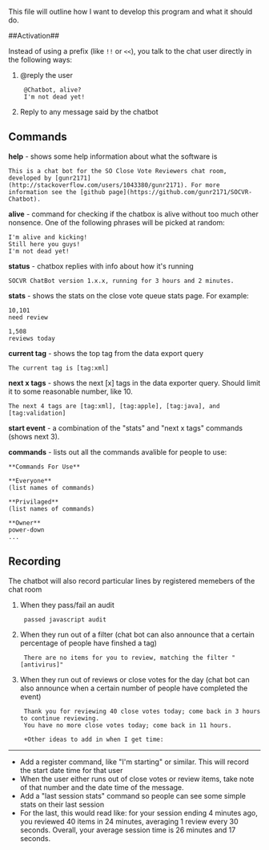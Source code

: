 This file will outline how I want to develop this program and what it should do.

##Activation##

Instead of using a prefix (like `!!` or `<<`), you talk to the chat user directly in the following ways:

1. @reply the user

        @Chatbot, alive?
        I'm not dead yet!
2. Reply to any message said by the chatbot


## Commands ##

**help** - shows some help information about what the software is

    This is a chat bot for the SO Close Vote Reviewers chat room, developed by [gunr2171](http://stackoverflow.com/users/1043380/gunr2171). For more information see the [github page](https://github.com/gunr2171/SOCVR-Chatbot).

**alive** - command for checking if the chatbox is alive without too much other nonsence. One of the following phrases will be picked at random:

    I'm alive and kicking!
    Still here you guys!
    I'm not dead yet!

**status** - chatbox replies with info about how it's running

    SOCVR ChatBot version 1.x.x, running for 3 hours and 2 minutes.

**stats** - shows the stats on the close vote queue stats page. For example:

    10,101  
    need review
    
    1,508  
    reviews today

**current tag** - shows the top tag from the data export query

    The current tag is [tag:xml]

**next x tags** - shows the next [x] tags in the data exporter query. Should limit it to some reasonable number, like 10.

    The next 4 tags are [tag:xml], [tag:apple], [tag:java], and [tag:validation]

**start event** - a combination of the "stats" and "next x tags" commands (shows next 3).

**commands** - lists out all the commands avalible for people to use:

    **Commands For Use**
    
    **Everyone**
    (list names of commands)
    
    **Privilaged**
    (list names of commands)
    
    **Owner**
    power-down
    ...
    

## Recording ##

The chatbot will also record particular lines by registered memebers of the chat room

1. When they pass/fail an audit

        passed javascript audit
2. When they run out of a filter (chat bot can also announce that a certain percentage of people have finshed a tag)

        There are no items for you to review, matching the filter "[antivirus]"
        
3. When they run out of reviews or close votes for the day (chat bot can also announce when a certain number of people have completed the event)

        Thank you for reviewing 40 close votes today; come back in 3 hours to continue reviewing.
        You have no more close votes today; come back in 11 hours.

		+Other ideas to add in when I get time:
		
---

 - Add a register command, like "I'm starting" or similar. This will record the start date time for that user
 - When the user either runs out of close votes or review items, take note of that number and the date time of the message.
 - Add a "last session stats" command so people can see some simple stats on their last session
 - For the last, this would read like: for your session ending 4 minutes ago, you reviewed 40 items in 24 minutes, averaging 1 review every 30 seconds. Overall, your average session time is 26 minutes and 17 seconds.